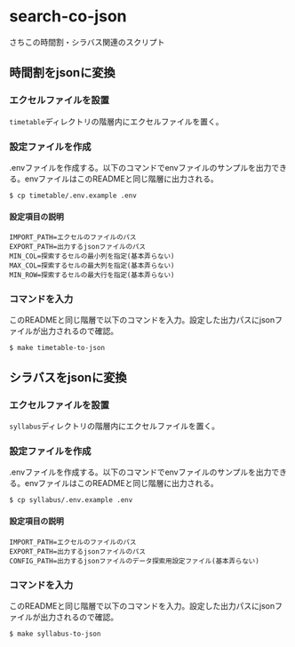 # search-co-json
さちこの時間割・シラバス関連のスクリプト

## 時間割をjsonに変換

### エクセルファイルを設置
`timetable`ディレクトリの階層内にエクセルファイルを置く。

### 設定ファイルを作成
.envファイルを作成する。以下のコマンドでenvファイルのサンプルを出力できる。envファイルはこのREADMEと同じ階層に出力される。

```
$ cp timetable/.env.example .env
```

#### 設定項目の説明

```
IMPORT_PATH=エクセルのファイルのパス
EXPORT_PATH=出力するjsonファイルのパス
MIN_COL=探索するセルの最小列を指定(基本弄らない)
MAX_COL=探索するセルの最大列を指定(基本弄らない)
MIN_ROW=探索するセルの最大行を指定(基本弄らない)
```

### コマンドを入力

このREADMEと同じ階層で以下のコマンドを入力。設定した出力パスにjsonファイルが出力されるので確認。

```
$ make timetable-to-json
```

## シラバスをjsonに変換

### エクセルファイルを設置
`syllabus`ディレクトリの階層内にエクセルファイルを置く。

### 設定ファイルを作成
.envファイルを作成する。以下のコマンドでenvファイルのサンプルを出力できる。envファイルはこのREADMEと同じ階層に出力される。

```
$ cp syllabus/.env.example .env
```

#### 設定項目の説明

```
IMPORT_PATH=エクセルのファイルのパス
EXPORT_PATH=出力するjsonファイルのパス
CONFIG_PATH=出力するjsonファイルのデータ探索用設定ファイル(基本弄らない)
```

### コマンドを入力

このREADMEと同じ階層で以下のコマンドを入力。設定した出力パスにjsonファイルが出力されるので確認。

```
$ make syllabus-to-json
```